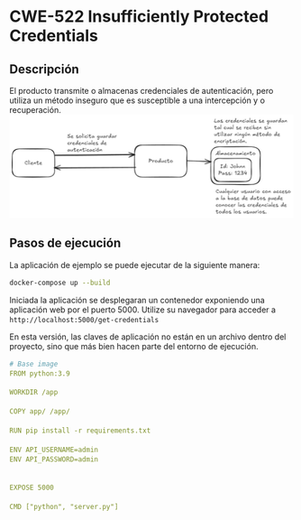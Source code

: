 # CWE-522 Insufficiently Protected Credentials
## Descripción
El producto transmite o almacenas credenciales de autenticación, pero utiliza un método inseguro que es susceptible a una intercepción y o recuperación.
![alt text](../../Weaknesses/CWE-522/image.png)

## Pasos de ejecución
La aplicación de ejemplo se puede ejecutar de la siguiente manera:

```bash
docker-compose up --build
```
Iniciada la aplicación se desplegaran un contenedor exponiendo una aplicación web por el puerto 5000.
Utilize su navegador para acceder a `http://localhost:5000/get-credentials`


En esta versión, las claves de aplicación no están en un archivo dentro del proyecto, sino que más bien hacen parte del entorno de ejecución.
```yaml
# Base image
FROM python:3.9

WORKDIR /app

COPY app/ /app/

RUN pip install -r requirements.txt

ENV API_USERNAME=admin
ENV API_PASSWORD=admin


EXPOSE 5000

CMD ["python", "server.py"]
```